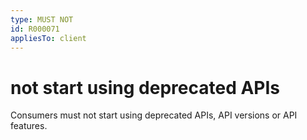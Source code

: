 ```yaml
---
type: MUST NOT
id: R000071
appliesTo: client
---
```


# not start using deprecated APIs

Consumers must not start using deprecated APIs, API versions or API features.
